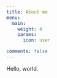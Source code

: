 ```yaml
---
title: About me
menu:
  main:
    weight: 4
    params:
      icon: user

comments: false
---
```


Hello, world.
